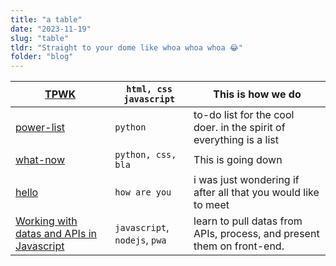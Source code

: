 ```yaml
---
title: "a table"
date: "2023-11-19"
slug: "table"
tldr: "Straight to your dome like whoa whoa whoa 😂"
folder: "blog"
---
```



| [TPWK]()                                      | `html, css javascript`        | This is how we do                                                      |
| --------------------------------------------- | ----------------------------- | ---------------------------------------------------------------------- |
| [power-list]()                                | `python`                      | to-do list for the cool doer. in the spirit of everything is a list    |
| [what-now]()                                  | `python, css, bla`            | This is going down                                                     |
| [hello]()                                     | `how are you`                 | i was just wondering if after all that you would like to meet          |
| [Working with datas and APIs in Javascript]() | `javascript`, `nodejs`, `pwa` | learn to pull datas from APIs, process, and present them on front-end. |
